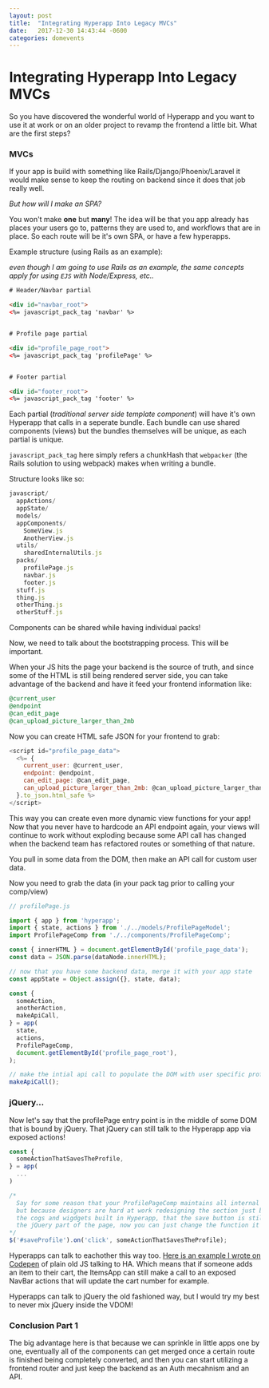 ```yaml
---
layout: post
title:  "Integrating Hyperapp Into Legacy MVCs"
date:   2017-12-30 14:43:44 -0600
categories: domevents
---
```


# Integrating Hyperapp Into Legacy MVCs

So you have discovered the wonderful world of Hyperapp and you want to use it
at work or on an older project to revamp the frontend a little bit. What are the
first steps?

### MVCs

If your app is build with something like Rails/Django/Phoenix/Laravel it would
make sense to keep the routing on backend since it does that job really well.

_But how will I make an SPA?_

You won't make **one** but **many**! The idea will be that you app already has
places your users go to, patterns they are used to, and workflows that are in
place. So each route will be it's own SPA, or have a few hyperapps.

Example structure (using Rails as an example):

_even though I am going to use Rails as an example, the same concepts apply for
using `EJS` with Node/Express, etc.._

```html
# Header/Navbar partial

<div id="navbar_root">
<%= javascript_pack_tag 'navbar' %>


# Profile page partial

<div id="profile_page_root">
<%= javascript_pack_tag 'profilePage' %>


# Footer partial

<div id="footer_root">
<%= javascript_pack_tag 'footer' %>
```

Each partial (_traditional server side template component_) will have it's own
Hyperapp that calls in a seperate bundle. Each bundle can use shared components
(views) but the bundles themselves will be unique, as each partial is unique.

`javascript_pack_tag` here simply refers a chunkHash that `webpacker` (the Rails
solution to using webpack) makes when writing a bundle.

Structure looks like so:

```javascript
javascript/
  appActions/
  appState/
  models/
  appComponents/
    SomeView.js
    AnotherView.js
  utils/
    sharedInternalUtils.js
  packs/
    profilePage.js
    navbar.js
    footer.js
  stuff.js
  thing.js
  otherThing.js
  otherStuff.js
```

Components can be shared while having individual packs!

Now, we need to talk about the bootstrapping process. This will be important.

When your JS hits the page your backend is the source of truth, and since some
of the HTML is still being rendered server side, you can take advantage of the
backend and have it feed your frontend information like:

```ruby
@current_user
@endpoint
@can_edit_page
@can_upload_picture_larger_than_2mb
```

Now you can create HTML safe JSON for your frontend to grab:

```javascript
<script id="profile_page_data">
  <%= {
    current_user: @current_user,
    endpoint: @endpoint,
    can_edit_page: @can_edit_page,
    can_upload_picture_larger_than_2mb: @can_upload_picture_larger_than_2mb,
  }.to_json.html_safe %>
</script>
```

This way you can create even more dynamic view functions for your app! Now that
you never have to hardcode an API endpoint again, your views will continue to
work without exploding because some API call has changed when the backend team
has refactored routes or something of that nature.

You pull in some data from the DOM, then make an API call for custom user data.

Now you need to grab the data (in your pack tag prior to calling your comp/view)

```javascript
// profilePage.js

import { app } from 'hyperapp';
import { state, actions } from './../models/ProfilePageModel';
import ProfilePageComp from './../components/ProfilePageComp';

const { innerHTML } = document.getElementById('profile_page_data');
const data = JSON.parse(dataNode.innerHTML);

// now that you have some backend data, merge it with your app state
const appState = Object.assign({}, state, data);

const {
  someAction,
  anotherAction,
  makeApiCall,
} = app(
  state,
  actions,
  ProfilePageComp,
  document.getElementById('profile_page_root'),
);

// make the intial api call to populate the DOM with user specific profile data
makeApiCall();
```

### jQuery...

Now let's say that the profilePage entry point is in the middle of some DOM that
is bound by jQuery. That jQuery can still talk to the Hyperapp app via exposed
actions!

```javascript
const {
  someActionThatSavesTheProfile,
} = app(
  ...
)

/*
  Say for some reason that your ProfilePageComp maintains all internal state
  but because designers are hard at work redesigning the section just below all
  the cogs and wigdgets built in Hyperapp, that the save button is still part of
  the jQuery part of the page, now you can just change the function it calls!
*/ 
$('#saveProfile').on('click', someActionThatSavesTheProfile);
``` 

Hyperapps can talk to eachother this way too. [Here is an example I wrote on
Codepen](https://codepen.io/selfup/pen/jLMRjO) of plain old JS talking to HA.
Which means that if someone adds an item to their cart, the ItemsApp can still
make a call to an exposed NavBar actions that will update the cart number for example.

Hyperapps can talk to jQuery the old fashioned way, but I would try my best to
never mix jQuery inside the VDOM!

### Conclusion Part 1

The big advantage here is that because we can sprinkle in little apps one by one, eventually all of the components can get merged once a certain route is finished being completely converted, and then you can start utilizing a frontend router and just keep the backend as an Auth mecahnism and an API.
